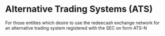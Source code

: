 # Alternative Trading Systems (ATS)

For those entities which desire to use the redeecash exchange network for an alternative trading system registered with the SEC on form ATS-N
